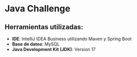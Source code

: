# Java Challenge

## Herramientas utilizadas:
- **IDE**: IntelliJ IDEA Business utilizando Maven y Spring Boot
- **Base de datos**: MySQL
- **Java Development Kit (JDK)**: Version 17

